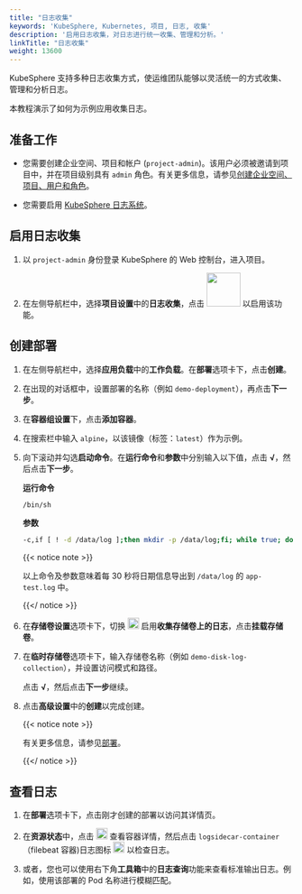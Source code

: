 ```yaml
---
title: "日志收集"
keywords: 'KubeSphere, Kubernetes, 项目, 日志, 收集'
description: '启用日志收集，对日志进行统一收集、管理和分析。'
linkTitle: "日志收集"
weight: 13600
---
```


KubeSphere 支持多种日志收集方式，使运维团队能够以灵活统一的方式收集、管理和分析日志。

本教程演示了如何为示例应用收集日志。

## 准备工作

- 您需要创建企业空间、项目和帐户 (`project-admin`)。该用户必须被邀请到项目中，并在项目级别具有 `admin` 角色。有关更多信息，请参见[创建企业空间、项目、用户和角色](../../quick-start/create-workspace-and-project/)。

- 您需要启用 [KubeSphere 日志系统](../../pluggable-components/logging/)。

## 启用日志收集

1. 以 `project-admin` 身份登录 KubeSphere 的 Web 控制台，进入项目。

2. 在左侧导航栏中，选择**项目设置**中的**日志收集**，点击 <img src="/images/docs/zh-cn/project-administration/disk-log-collection/log-toggle-switch.png" width="60" /> 以启用该功能。


## 创建部署

1. 在左侧导航栏中，选择**应用负载**中的**工作负载**。在**部署**选项卡下，点击**创建**。

2. 在出现的对话框中，设置部署的名称（例如 `demo-deployment`），再点击**下一步**。

3. 在**容器组设置**下，点击**添加容器**。

4. 在搜索栏中输入 `alpine`，以该镜像（标签：`latest`）作为示例。

5. 向下滚动并勾选**启动命令**。在**运行命令**和**参数**中分别输入以下值，点击 **√**，然后点击**下一步**。

   **运行命令**

   ```bash
   /bin/sh
   ```

   **参数**

   ```bash
   -c,if [ ! -d /data/log ];then mkdir -p /data/log;fi; while true; do date >> /data/log/app-test.log; sleep 30;done
   ```

   {{< notice note >}}

   以上命令及参数意味着每 30 秒将日期信息导出到 `/data/log` 的 `app-test.log` 中。

   {{</ notice >}} 

6. 在**存储卷设置**选项卡下，切换 <img src="/images/docs/zh-cn/project-administration/disk-log-collection/toggle-switch.png" width="20" /> 启用**收集存储卷上的日志**，点击**挂载存储卷**。

7. 在**临时存储卷**选项卡下，输入存储卷名称（例如 `demo-disk-log-collection`），并设置访问模式和路径。

   点击 **√**，然后点击**下一步**继续。

8. 点击**高级设置**中的**创建**以完成创建。

   {{< notice note >}}

   有关更多信息，请参见[部署](../../project-user-guide/application-workloads/deployments/)。

   {{</ notice >}} 

## 查看日志

1. 在**部署**选项卡下，点击刚才创建的部署以访问其详情页。

2. 在**资源状态**中，点击 <img src="/images/docs/zh-cn/project-administration/disk-log-collection/arrow.png" width="20" /> 查看容器详情，然后点击 `logsidecar-container`（filebeat 容器)日志图标 <img src="/images/docs/zh-cn/project-administration/disk-log-collection/log-icon.png" alt="icon" width="20" /> 以检查日志。

3. 或者，您也可以使用右下角**工具箱**中的**日志查询**功能来查看标准输出日志。例如，使用该部署的 Pod 名称进行模糊匹配。


